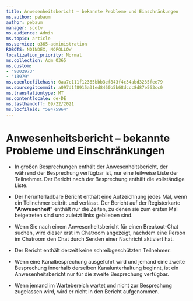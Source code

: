 ```yaml
---
title: Anwesenheitsbericht – bekannte Probleme und Einschränkungen
ms.author: pebaum
author: pebaum
manager: scotv
ms.audience: Admin
ms.topic: article
ms.service: o365-administration
ROBOTS: NOINDEX, NOFOLLOW
localization_priority: Normal
ms.collection: Adm_O365
ms.custom:
- "9002973"
- "13979"
ms.openlocfilehash: 0aa7c111f12365bbb3ef843f4c34abd3235fee79
ms.sourcegitcommit: a097d1f8915a31ed8460b5b68dccc8d87e563cc0
ms.translationtype: MT
ms.contentlocale: de-DE
ms.lasthandoff: 09/22/2021
ms.locfileid: "59475964"
---
```

# <a name="attendance-report-known-issues-and-limitations"></a>Anwesenheitsbericht – bekannte Probleme und Einschränkungen

- In großen Besprechungen enthält der Anwesenheitsbericht, der während der Besprechung verfügbar ist, nur eine teilweise Liste der Teilnehmer. Der Bericht nach der Besprechung enthält die vollständige Liste. 

- Der herunterladbare Bericht enthält eine Aufzeichnung jedes Mal, wenn ein Teilnehmer beitritt und verlässt. Der Bericht auf der Registerkarte **"Anwesenheit"** enthält nur die Zeiten, zu denen sie zum ersten Mal beigetreten sind und zuletzt links geblieben sind.

- Wenn Sie nach einem Anwesenheitsbericht für einen Breakout-Chat suchen, wird dieser erst im Chatroom angezeigt, nachdem eine Person im Chatroom den Chat durch Senden einer Nachricht aktiviert hat.

- Der Bericht enthält derzeit keine schreibgeschützten Teilnehmer.

- Wenn eine Kanalbesprechung ausgeführt wird und jemand eine zweite Besprechung innerhalb derselben Kanalunterhaltung beginnt, ist ein Anwesenheitsbericht nur für die zweite Besprechung verfügbar.

- Wenn jemand im Wartebereich wartet und nicht zur Besprechung zugelassen wird, wird er nicht in den Bericht aufgenommen.